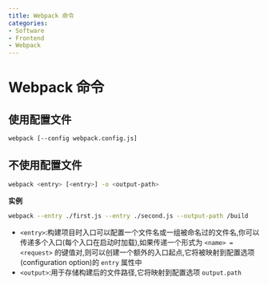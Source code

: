 ```yaml
---
title: Webpack 命令
categories:
- Software
- Frontend
- Webpack
---
```

# Webpack 命令

## 使用配置文件

```bash
webpack [--config webpack.config.js]
```

## 不使用配置文件

```sh
webpack <entry> [<entry>] -o <output-path>
```

**实例**

```sh
webpack --entry ./first.js --entry ./second.js --output-path /build
```

- `<entry>`:构建项目时入口可以配置一个文件名或一组被命名过的文件名,你可以传递多个入口(每个入口在启动时加载),如果传递一个形式为 `<name> = <request>` 的键值对,则可以创建一个额外的入口起点,它将被映射到配置选项(configuration option)的 `entry` 属性中
- `<output>`:用于存储构建后的文件路径,它将映射到配置选项 `output.path`